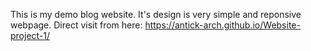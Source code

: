 This is my demo blog website. It's design is very simple and reponsive webpage.
Direct visit from here: https://antick-arch.github.io/Website-project-1/
